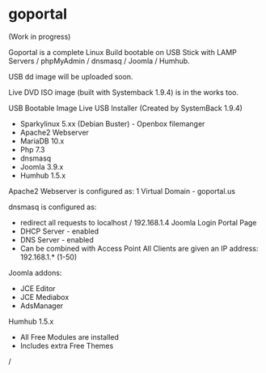 # goportal

(Work in progress)

Goportal is a complete Linux Build bootable on USB Stick with LAMP Servers / phpMyAdmin / dnsmasq / Joomla / Humhub.

USB dd image will be uploaded soon.

Live DVD ISO image (built with Systemback 1.9.4) is in the works too.

USB Bootable Image
Live USB Installer (Created by SystemBack 1.9.4)

- Sparkylinux 5.xx  (Debian Buster) - Openbox filemanger
- Apache2 Webserver
- MariaDB 10.x
- Php 7.3
- dnsmasq
- Joomla 3.9.x
- Humhub 1.5.x

Apache2 Webserver is configured as:
1 Virtual Domain - goportal.us

dnsmasq is configured as: 
- redirect all requests to localhost / 192.168.1.4 Joomla Login Portal Page
- DHCP Server - enabled
- DNS Server - enabled
- Can be combined with Access Point
  All Clients are given an IP address: 192.168.1.* (1-50)
  
Joomla addons:
- JCE Editor
- JCE Mediabox
- AdsManager

Humhub 1.5.x
- All Free Modules are installed
- Includes extra Free Themes

/
